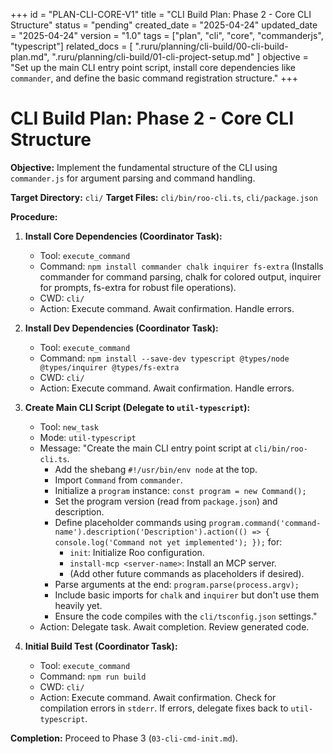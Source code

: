 +++
id = "PLAN-CLI-CORE-V1"
title = "CLI Build Plan: Phase 2 - Core CLI Structure"
status = "pending"
created_date = "2025-04-24"
updated_date = "2025-04-24"
version = "1.0"
tags = ["plan", "cli", "core", "commanderjs", "typescript"]
related_docs = [
    ".ruru/planning/cli-build/00-cli-build-plan.md",
    ".ruru/planning/cli-build/01-cli-project-setup.md"
]
objective = "Set up the main CLI entry point script, install core dependencies like `commander`, and define the basic command registration structure."
+++

# CLI Build Plan: Phase 2 - Core CLI Structure

**Objective:** Implement the fundamental structure of the CLI using `commander.js` for argument parsing and command handling.

**Target Directory:** `cli/`
**Target Files:** `cli/bin/roo-cli.ts`, `cli/package.json`

**Procedure:**

1.  **Install Core Dependencies (Coordinator Task):**
    *   Tool: `execute_command`
    *   Command: `npm install commander chalk inquirer fs-extra` (Installs commander for command parsing, chalk for colored output, inquirer for prompts, fs-extra for robust file operations).
    *   CWD: `cli/`
    *   Action: Execute command. Await confirmation. Handle errors.

2.  **Install Dev Dependencies (Coordinator Task):**
    *   Tool: `execute_command`
    *   Command: `npm install --save-dev typescript @types/node @types/inquirer @types/fs-extra`
    *   CWD: `cli/`
    *   Action: Execute command. Await confirmation. Handle errors.

3.  **Create Main CLI Script (Delegate to `util-typescript`):**
    *   Tool: `new_task`
    *   Mode: `util-typescript`
    *   Message: "Create the main CLI entry point script at `cli/bin/roo-cli.ts`.
        *   Add the shebang `#!/usr/bin/env node` at the top.
        *   Import `Command` from `commander`.
        *   Initialize a `program` instance: `const program = new Command();`
        *   Set the program version (read from `package.json`) and description.
        *   Define placeholder commands using `program.command('command-name').description('Description').action(() => { console.log('Command not yet implemented'); });` for:
            *   `init`: Initialize Roo configuration.
            *   `install-mcp <server-name>`: Install an MCP server.
            *   (Add other future commands as placeholders if desired).
        *   Parse arguments at the end: `program.parse(process.argv);`
        *   Include basic imports for `chalk` and `inquirer` but don't use them heavily yet.
        *   Ensure the code compiles with the `cli/tsconfig.json` settings."
    *   Action: Delegate task. Await completion. Review generated code.

4.  **Initial Build Test (Coordinator Task):**
    *   Tool: `execute_command`
    *   Command: `npm run build`
    *   CWD: `cli/`
    *   Action: Execute command. Await confirmation. Check for compilation errors in `stderr`. If errors, delegate fixes back to `util-typescript`.

**Completion:** Proceed to Phase 3 (`03-cli-cmd-init.md`).
